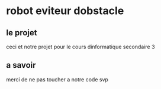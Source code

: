 # robot eviteur dobstacle

## le projet
ceci et notre projet pour le cours dinformatique secondaire 3

## a savoir
merci de ne pas toucher a notre code svp 
